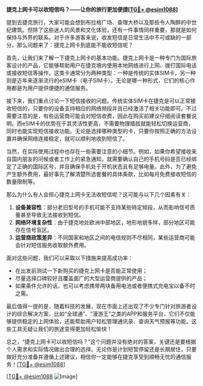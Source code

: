 **捷克上网卡可以收短信吗？——让你的旅行更加便捷[[TG💪+ @esim1088](https://t.me/s/esim1088)]**

提到去捷克旅行，大家可能会想到布拉格广场、查理大桥以及那些令人陶醉的中世纪建筑。但除了这些迷人的风景和文化体验，还有一件事情同样重要，那就是如何保持与外界的联系。对于许多游客来说，收发短信是日常生活中不可或缺的一部分。那么问题来了：捷克上网卡到底能不能收短信呢？

首先，让我们来了解一下捷克上网卡的基本功能。捷克上网卡是一种专门为国际旅客设计的产品，它能够帮助用户在捷克境内使用本地网络进行上网、拨打国际电话或接收短信等操作。这类卡通常分为两种类型：一种是传统的实体SIM卡，另一种则是近年来逐渐流行的eSIM卡（电子SIM卡）。无论是哪一种形式，它们的核心作用都是为用户提供便捷的通信服务。

接下来，我们重点讨论一下短信接收的问题。传统实体SIM卡在捷克是可以正常接收短信的，只要你的设备支持相应的网络频段并且已经激活了相关功能即可。不过需要注意的是，有些运营商可能会对短信收费，因此在购买前建议仔细阅读套餐说明。而eSIM卡的优势在于其灵活性更高，不需要物理插拔就能轻松切换运营商，同时也能实现短信接收功能。无论是选择哪种类型的卡，只要你按照正确的方法设置并确保网络连接稳定，就可以顺利地收到短信了。

当然，在实际使用过程中也存在一些需要注意的小细节。例如，如果你希望接收来自国内朋友的问候或者工作上的紧急通知，就需要确认自己的手机号码是否已经绑定了正确的国际区号，并且确保手机处于开机状态且有足够电量。此外，为了避免产生额外费用，最好事先了解清楚所选套餐的具体条款，比如每月免费接收短信的数量限制等。

那么为什么有人会担心捷克上网卡无法收短信呢？这可能与以下几个因素有关：

1. **设备兼容性**：部分老旧型号的手机可能不支持某些特定频段，从而影响信号质量甚至导致无法接收到短信。
2. **网络环境复杂性**：由于捷克地处欧洲中部地区，地形地貌多样，部分地区可能存在信号盲区。
3. **运营商政策差异**：不同国家和地区之间的电信规则不尽相同，某些运营商可能会针对短信服务收取额外费用。

面对这些问题，我们可以采取以下措施来提高成功率：

- 在出发前测试一下新购买的捷克上网卡是否能正常使用；
- 尽量选择口碑较好且覆盖面广的大型运营商提供的产品；
- 如果条件允许的话，也可以考虑携带两块备用电池或者便携式充电宝以备不时之需。

最后值得一提的是，随着科技的发展，现在市面上还出现了不少专门针对旅游者设计的综合解决方案，比如“全球通”、“漫游王”之类的APP和服务平台，它们不仅能够提供稳定的上网体验，还能帮助用户轻松管理通讯录、查询天气预报等功能。这些工具无疑让我们的旅途变得更加轻松愉快！

总之，“捷克上网卡可以收短信吗？”这个问题并没有绝对的答案，关键还是要根据个人需求和实际情况做出合理的选择。无论你是计划短暂停留还是长期居住，只要做好充分准备并遵循上述建议，相信你一定能够在捷克享受到顺畅无忧的通信服务！[[TG💪+ @esim1088](https://t.me/s/esim1088)]

[[TG💪+ @esim1088](https://t.me/s/esim1088) ![Image](https://i.postimg.cc/4NQfJmqS/Snipaste-2025-05-13-00-14-12.png)]